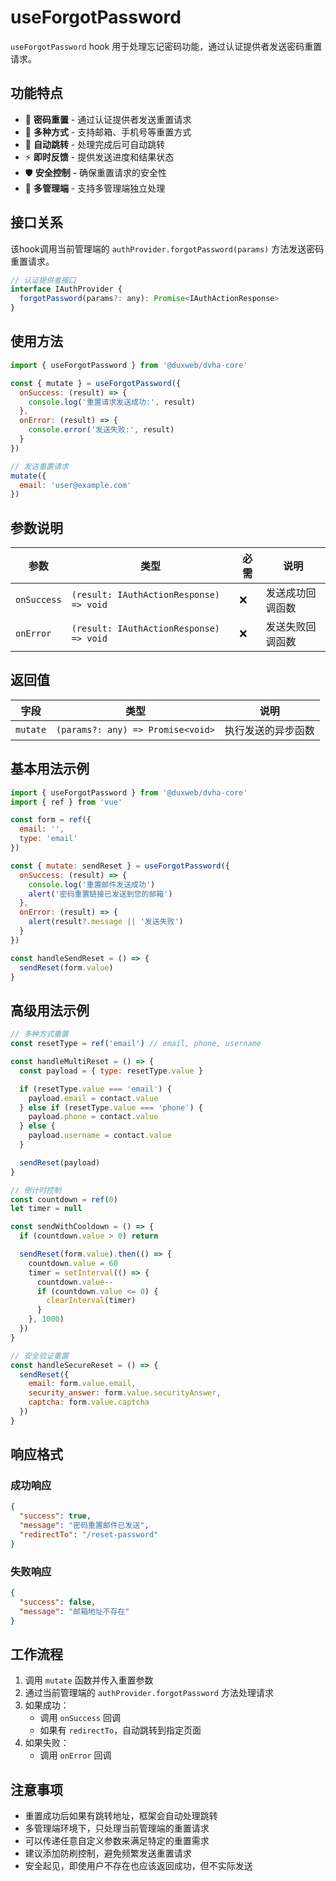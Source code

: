 # useForgotPassword

`useForgotPassword` hook 用于处理忘记密码功能，通过认证提供者发送密码重置请求。

## 功能特点

- 🔐 **密码重置** - 通过认证提供者发送重置请求
- 📧 **多种方式** - 支持邮箱、手机号等重置方式
- 🔄 **自动跳转** - 处理完成后可自动跳转
- ⚡ **即时反馈** - 提供发送进度和结果状态
- 🛡️ **安全控制** - 确保重置请求的安全性
- 🏢 **多管理端** - 支持多管理端独立处理

## 接口关系

该hook调用当前管理端的 `authProvider.forgotPassword(params)` 方法发送密码重置请求。

```js
// 认证提供者接口
interface IAuthProvider {
  forgotPassword(params?: any): Promise<IAuthActionResponse>
}
```

## 使用方法

```js
import { useForgotPassword } from '@duxweb/dvha-core'

const { mutate } = useForgotPassword({
  onSuccess: (result) => {
    console.log('重置请求发送成功:', result)
  },
  onError: (result) => {
    console.error('发送失败:', result)
  }
})

// 发送重置请求
mutate({
  email: 'user@example.com'
})
```

## 参数说明

| 参数 | 类型 | 必需 | 说明 |
|------|------|------|------|
| `onSuccess` | `(result: IAuthActionResponse) => void` | ❌ | 发送成功回调函数 |
| `onError` | `(result: IAuthActionResponse) => void` | ❌ | 发送失败回调函数 |

## 返回值

| 字段 | 类型 | 说明 |
|------|------|------|
| `mutate` | `(params?: any) => Promise<void>` | 执行发送的异步函数 |

## 基本用法示例

```js
import { useForgotPassword } from '@duxweb/dvha-core'
import { ref } from 'vue'

const form = ref({
  email: '',
  type: 'email'
})

const { mutate: sendReset } = useForgotPassword({
  onSuccess: (result) => {
    console.log('重置邮件发送成功')
    alert('密码重置链接已发送到您的邮箱')
  },
  onError: (result) => {
    alert(result?.message || '发送失败')
  }
})

const handleSendReset = () => {
  sendReset(form.value)
}
```

## 高级用法示例

```js
// 多种方式重置
const resetType = ref('email') // email, phone, username

const handleMultiReset = () => {
  const payload = { type: resetType.value }

  if (resetType.value === 'email') {
    payload.email = contact.value
  } else if (resetType.value === 'phone') {
    payload.phone = contact.value
  } else {
    payload.username = contact.value
  }

  sendReset(payload)
}

// 倒计时控制
const countdown = ref(0)
let timer = null

const sendWithCooldown = () => {
  if (countdown.value > 0) return

  sendReset(form.value).then(() => {
    countdown.value = 60
    timer = setInterval(() => {
      countdown.value--
      if (countdown.value <= 0) {
        clearInterval(timer)
      }
    }, 1000)
  })
}

// 安全验证重置
const handleSecureReset = () => {
  sendReset({
    email: form.value.email,
    security_answer: form.value.securityAnswer,
    captcha: form.value.captcha
  })
}
```

## 响应格式

### 成功响应
```json
{
  "success": true,
  "message": "密码重置邮件已发送",
  "redirectTo": "/reset-password"
}
```

### 失败响应
```json
{
  "success": false,
  "message": "邮箱地址不存在"
}
```

## 工作流程

1. 调用 `mutate` 函数并传入重置参数
2. 通过当前管理端的 `authProvider.forgotPassword` 方法处理请求
3. 如果成功：
   - 调用 `onSuccess` 回调
   - 如果有 `redirectTo`，自动跳转到指定页面
4. 如果失败：
   - 调用 `onError` 回调

## 注意事项

- 重置成功后如果有跳转地址，框架会自动处理跳转
- 多管理端环境下，只处理当前管理端的重置请求
- 可以传递任意自定义参数来满足特定的重置需求
- 建议添加防刷控制，避免频繁发送重置请求
- 安全起见，即使用户不存在也应该返回成功，但不实际发送